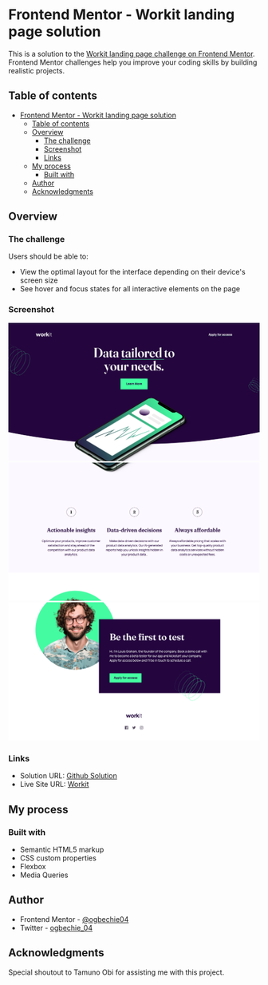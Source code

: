 # Frontend Mentor - Workit landing page solution

This is a solution to the [Workit landing page challenge on Frontend Mentor](https://www.frontendmentor.io/challenges/workit-landing-page-2fYnyle5lu). Frontend Mentor challenges help you improve your coding skills by building realistic projects.

## Table of contents

- [Frontend Mentor - Workit landing page solution](#frontend-mentor---workit-landing-page-solution)
  - [Table of contents](#table-of-contents)
  - [Overview](#overview)
    - [The challenge](#the-challenge)
    - [Screenshot](#screenshot)
    - [Links](#links)
  - [My process](#my-process)
    - [Built with](#built-with)
  - [Author](#author)
  - [Acknowledgments](#acknowledgments)

## Overview

### The challenge

Users should be able to:

- View the optimal layout for the interface depending on their device's screen size
- See hover and focus states for all interactive elements on the page

### Screenshot

![](./Screenshot%202024-01-09%20at%2010-43-45%20Frontend%20Mentor%20Workit%20landing%20page.png)
![](./Screenshot%202024-01-09%20at%2011-16-31%20Frontend%20Mentor%20Workit%20landing%20page.png)
![](./Screenshot%202024-01-09%20at%2011-16-51%20Frontend%20Mentor%20Workit%20landing%20page.png)

### Links

- Solution URL: [Github Solution](https://github.com/ogbechie04/Workit)
- Live Site URL: [Workit](https://workit-nine.vercel.app/)

## My process

### Built with

- Semantic HTML5 markup
- CSS custom properties
- Flexbox
- Media Queries

## Author

- Frontend Mentor - [@ogbechie04](https://www.frontendmentor.io/profile/ogbechie04)
- Twitter - [ogbechie_04](https://twitter.com/ogbechie_04)

## Acknowledgments

Special shoutout to Tamuno Obi for assisting me with this project.